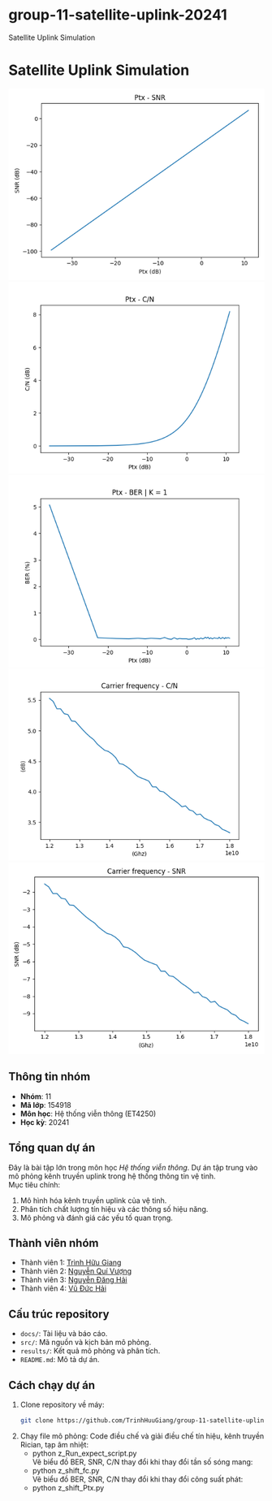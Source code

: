 # group-11-satellite-uplink-20241
Satellite Uplink Simulation

# Satellite Uplink Simulation
![Plot Ptx_SNR](results/Ptx_SNR.png)
![Plot Ptx_C_N](results/Ptx_CN.png)
![Plot Ptx_BER](results/Ptx_BER.png)
![Plot fc_C_N](results/F_CN.png)
![Plot fc_SNR](results/F_SNR.png)

## Thông tin nhóm
- **Nhóm**: 11  
- **Mã lớp**: 154918  
- **Môn học**: Hệ thống viễn thông (ET4250)  
- **Học kỳ**: 20241  

## Tổng quan dự án
Đây là bài tập lớn trong môn học *Hệ thống viễn thông*. Dự án tập trung vào mô phỏng kênh truyền uplink trong hệ thống thông tin vệ tinh.  
Mục tiêu chính:
1. Mô hình hóa kênh truyền uplink của vệ tinh.  
2. Phân tích chất lượng tín hiệu và các thông số hiệu năng.  
3. Mô phỏng và đánh giá các yếu tố quan trọng.  

## Thành viên nhóm
- Thành viên 1: [Trình Hữu Giang](https://github.com/TrinhHuuGiang)
- Thành viên 2: [Nguyễn Quí Vượng](https://github.com/nqv96)
- Thành viên 3: [Nguyễn Đăng Hải](https://github.com/haidang143)
- Thành viên 4: [Vũ Đức Hải](https://github.com/vuhai3903)


## Cấu trúc repository
- `docs/`: Tài liệu và báo cáo.  
- `src/`: Mã nguồn và kịch bản mô phỏng.  
- `results/`: Kết quả mô phỏng và phân tích.  
- `README.md`: Mô tả dự án.  

## Cách chạy dự án
1. Clone repository về máy:
   ```bash
   git clone https://github.com/TrinhHuuGiang/group-11-satellite-uplink-20241.git

2. Chạy file mô phỏng:
   Code điều chế và giải điều chế tín hiệu, kênh truyền Rician, tạp âm nhiệt:
   - python z_Run_expect_script.py  
   Vẽ biểu đồ BER, SNR, C/N thay đổi khi thay đổi tần số sóng mang:
   - python z_shift_fc.py  
   Vẽ biểu đồ BER, SNR, C/N thay đổi khi thay đổi công suất phát:
   - python z_shift_Ptx.py  
